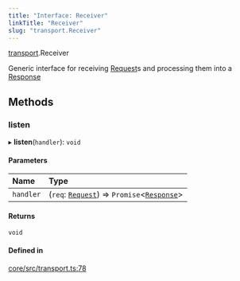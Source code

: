 ```yaml
---
title: "Interface: Receiver"
linkTitle: "Receiver"
slug: "transport.Receiver"
---
```


[transport](../../modules/transport).Receiver

Generic interface for receiving [Request](../../classes/transport.Request)s
and processing them into a [Response](../classes/transport.Response)

## Methods

### listen

▸ **listen**(`handler`): `void`

#### Parameters

| Name      | Type                                                                                                                |
| :-------- | :------------------------------------------------------------------------------------------------------------------ |
| `handler` | (`req`: [`Request`](../../classes/transport.Request)) => `Promise`<[`Response`](../classes/transport.Response)\> |

#### Returns

`void`

#### Defined in

[core/src/transport.ts:78](https://github.com/padloc/padloc/blob/b00eb4fd/packages/core/src/transport.ts#L78)
